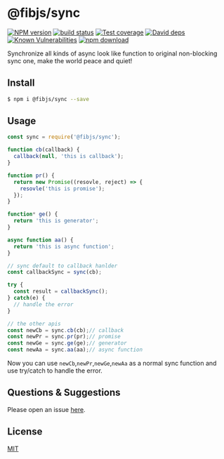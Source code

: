 # @fibjs/sync

[![NPM version][npm-image]][npm-url]
[![build status][travis-image]][travis-url]
[![Test coverage][codecov-image]][codecov-url]
[![David deps][david-image]][david-url]
[![Known Vulnerabilities][snyk-image]][snyk-url]
[![npm download][download-image]][download-url]

[npm-image]: https://img.shields.io/npm/v/@fibjs/sync.svg?style=flat-square
[npm-url]: https://npmjs.org/package/@fibjs/sync
[travis-image]: https://img.shields.io/travis/fibjs-modules/sync.svg?style=flat-square
[travis-url]: https://travis-ci.org/fibjs-modules/sync
[codecov-image]: https://img.shields.io/codecov/c/github/fibjs-modules/sync.svg?style=flat-square
[codecov-url]: https://codecov.io/github/fibjs-modules/sync?branch=master
[david-image]: https://img.shields.io/david/fibjs-modules/sync.svg?style=flat-square
[david-url]: https://david-dm.org/fibjs-modules/sync
[snyk-image]: https://snyk.io/test/npm/@fibjs/sync/badge.svg?style=flat-square
[snyk-url]: https://snyk.io/test/npm/@fibjs/sync
[download-image]: https://img.shields.io/npm/dm/@fibjs/sync.svg?style=flat-square
[download-url]: https://npmjs.org/package/@fibjs/sync

Synchronize all kinds of async look like function to original non-blocking sync one, make the world peace and quiet!

## Install

```bash
$ npm i @fibjs/sync --save
```

## Usage

```js
const sync = require('@fibjs/sync');

function cb(callback) {
  callback(null, 'this is callback');
}

function pr() {
  return new Promise((resovle, reject) => {
    resovle('this is promise');
  });
}

function* ge() {
  return 'this is generator';
}

async function aa() {
  return 'this is async function';
}

// sync default to callback hanlder
const callbackSync = sync(cb);

try {
  const result = callbackSync();
} catch(e) {
  // handle the error
}

// the other apis
const newCb = sync.cb(cb);// callback
const newPr = sync.pr(pr);// promise
const newGe = sync.ge(ge);// generator
const newAa = sync.aa(aa);// async function
```

Now you can use `newCb`,`newPr`,`newGe`,`newAa` as a normal sync function and use try/catch to handle the error.

## Questions & Suggestions

Please open an issue [here](https://github.com/fibjs-modules/sync/issues).

## License

[MIT](LICENSE)
